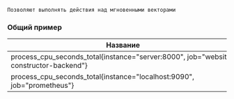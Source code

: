 	Позволяют выполнять действия над мгновенными векторами

### Общий пример

| Название                                                                             | Метрика |
| ------------------------------------------------------------------------------------ | ------- |
| process_cpu_seconds_total{instance="server:8000", job="website-constructor-backend"} | 0.59    |
| process_cpu_seconds_total{instance="localhost:9090", job="prometheus"}               | 7.43    |
